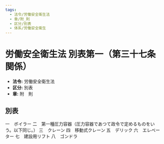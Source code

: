 ```yaml
---
tags:
  - 法令/労働安全衛生法
  - 章/附_則
  - 区分/別表
  - 体系/労働安全衛生
---
```

# 労働安全衛生法 別表第一（第三十七条関係）

- **法令:** 労働安全衛生法
- **区分:** 別表
- **章:** 附　則

## 別表
一　ボイラー
二　第一種圧力容器（圧力容器であつて政令で定めるものをいう。以下同じ。）
三　クレーン
四　移動式クレーン
五　デリック
六　エレベーター
七　建設用リフト
八　ゴンドラ

